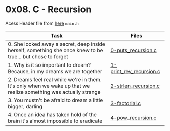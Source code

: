 # 0x08. C - Recursion

Acess Header file from [here](./main.h) `main.h`

|Task|Files|
|----|-----|
|0. She locked away a secret, deep inside herself, something she once knew to be true... but chose to forget|[0-puts_recursion.c](./0-puts_recursion.c)|
|1. Why is it so important to dream? Because, in my dreams we are together|[1-print_rev_recursion.c](./1-print_rev_recursion.c)|
|2. Dreams feel real while we're in them. It's only when we wake up that we realize something was actually strange|[2-strlen_recursion.c](./2-strlen_recursion.c)|
|3. You mustn't be afraid to dream a little bigger, darling|[3-factorial.c](./3-factorial.c)|
|4. Once an idea has taken hold of the brain it's almost impossible to eradicate|[4-pow_recursion.c](./4-pow_recursion.c)|


